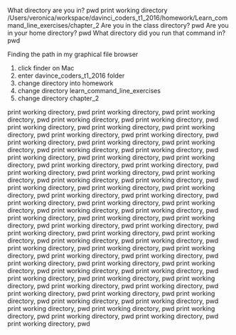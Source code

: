 What directory are you in? pwd
print working directory
/Users/veronica/workspace/davinci_coders_t1_2016/homework/Learn_command_line_exercises/chapter_2
Are you in the class directory? pwd
Are you in your home directory? pwd
What directory did you run that command in? pwd

Finding the path in my graphical file browser
1. click finder on Mac
2. enter davince_coders_t1_2016 folder
3. change directory into homework
4. change directory learn_command_line_exercises
5. change directory chapter_2

print working directory, pwd
print working directory, pwd
print working directory, pwd
print working directory, pwd
print working directory, pwd
print working directory, pwd
print working directory, pwd
print working directory, pwd
print working directory, pwd
print working directory, pwd
print working directory, pwd
print working directory, pwd
print working directory, pwd
print working directory, pwd
print working directory, pwd
print working directory, pwd
print working directory, pwd
print working directory, pwd
print working directory, pwd
print working directory, pwd
print working directory, pwd
print working directory, pwd
print working directory, pwd
print working directory, pwd
print working directory, pwd
print working directory, pwd
print working directory, pwd
print working directory, pwd
print working directory, pwd
print working directory, pwd
print working directory, pwd
print working directory, pwd
print working directory, pwd
print working directory, pwd
print working directory, pwd
print working directory, pwd
print working directory, pwd
print working directory, pwd
print working directory, pwd
print working directory, pwd
print working directory, pwd
print working directory, pwd
print working directory, pwd
print working directory, pwd
print working directory, pwd
print working directory, pwd
print working directory, pwd
print working directory, pwd
print working directory, pwd
print working directory, pwd
print working directory, pwd
print working directory, pwd
print working directory, pwd
print working directory, pwd
print working directory, pwd
print working directory, pwd
print working directory, pwd
print working directory, pwd
print working directory, pwd
print working directory, pwd
print working directory, pwd
print working directory, pwd
print working directory, pwd
print working directory, pwd
print working directory, pwd
print working directory, pwd
print working directory, pwd
print working directory, pwd
print working directory, pwd
print working directory, pwd
print working directory, pwd
